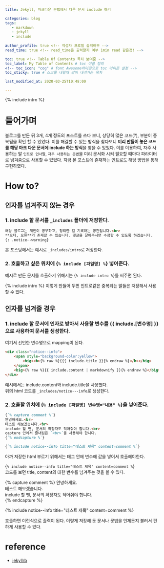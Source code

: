 ```yaml
---
title: Jekyll, 마크다운 문법에서 다른 문서 include 하기

categories: blog
tags:
   - markdown
   - jekyll
   - include
   
author_profile: true <!-- 작성자 프로필 출력여부 -->
read_time: true <!-- read_time을 출력할지 여부 1min read 같은것! -->

toc: true <!-- Table Of Contents 목차 보여줌 -->
toc_label: My Table of Contents # toc 이름 정의
<!-- toc_icon: "cog" # font Awesome아이콘으로 toc 아이콘 설정 -->
toc_sticky: true # 스크롤 내릴때 같이 내려가는 목차

last_modified_at: 2020-03-25T10:48:00 

---
```


<!-- intro -->
{% include intro %}

# 들어가며
블로그를 만든 뒤 3개, 4개 정도의 포스트를 쓰다 보니, 상당히 많은 코드(?), 부분이 중복됨을 확인 할 수 있었다.
이를 해결할 수 있는 방식을 찾다보니 **미리 만들어 놓은 코드를 해당 마크 다운 문서에 include 하는 방식**을 찾을 수 있었다.
이를 이용하여, 자주 사용하는 말 `인트로 인사말`, `자주 사용하는 문법`을 미리 문서화 시켜 필요할 때마다 파라미터로 넘겨줌으로 사용할 수 있었다.
지금 본 포스트에 존재하는 인트로도 해당 방법을 통해 구현하였다.

# How to?

## 인자를 넘겨주지 않는 경우

### 1.  include 할 문서를 `_includes` 폴더에 저장한다.
``` markdown
해당 블로그는 개인이 공부하고, 정리한 걸 기록하는 공간입니다.<br>
**오타, 오류**가 존재할 수 있습니다. 댓글을 달아주시면 수정할 수 있도록 하겠습니다.
{: .notice--warning}
```
본 포스팅에서는 예시로  `_includes/intro`로 저장한다.

### 2. 호출하고 싶은 위치에 {`% include [파일명] %`}  넣어준다.
예시로 만든 문서를 호출하기 위해서는 {`% include intro %`}를 써주면 된다.

{% include intro %}
이렇게 만들어 두면 인트로같은 중복되는 말들은 저장해서 사용할 수 있다.

## 인자를 넘겨줄 경우

### 1. include 할 문서에 인자로 받아서 사용할 변수를 {{ include.[변수명] }}으로 사용하여 문서를 생성한다.
여기서 선언한 변수명으로 mapping이 된다.
```markdown
<div class="notice--info">
	<span style="background-color:yellow">
		<big><b>{% raw %}{{{ include.title }}{% endraw %}</b></big>
	</span>
	<big>{% raw %}{{ include.content | markdownify }}{% endraw %}</big>
</div>
```

예시에서는 include.content와 include.title을 사용했다.<br>
위의  html 코드를 `_includes/notice---info`로 생성한다.

### 2. 호출할 위치에 {`% include [파일명] 변수명="내용" %`}을 넣어준다.
```markdown
{`% capture comment %`}
안녕하세요.<br>
테스트 해보겠습니다.<br>
include 할 땐, 문서의 확장자도 적어줘야 합니다.<br>
capture 안에서 줄내림은 `<br>`을 사용해야 합니다.
{`% endcapture %`}

{`% include notice--info title="테스트 제목" content=comment %`}
```
아까 저장한 html 부르기 위해서는 태그 안에 변수에 값을 넣어서 호출해야한다.

{`% include notice--info title="테스트 제목" content=comment %`}<br>
코드를 보면 title, content의 대한 변수를 넘겨주는 것을 볼 수 있다.

{% capture comment %}
안녕하세요.<br>
테스트 해보겠습니다.<br>
include 할 땐, 문서의 확장자도 적어줘야 합니다.<br>
{% endcapture %}

{% include notice--info title="테스트 제목" content=comment %}

호출하면 이런식으로 출력이 된다.
이렇게 저장해 둔 문서나 문법을 언제든지 불러서 편하게 사용할 수 있다.

# reference
- [jekyllrb](https://jekyllrb-ko.github.io/docs/includes/)
<!--stackedit_data:
eyJoaXN0b3J5IjpbLTE2MDE3MzQ5NzVdfQ==
-->